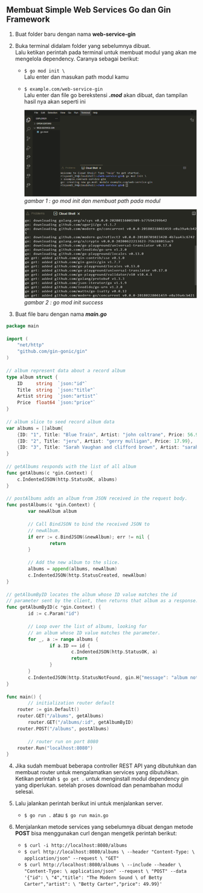 ## Membuat Simple Web Services Go dan Gin Framework
1. Buat folder baru dengan nama **web-service-gin** 
2. Buka terminal didalam folder yang sebelumnya dibuat.  
Lalu ketikan perintah pada terminal untuk membuat modul yang akan me mengelola dependency. Caranya sebagai berikut:   
	- `$ go mod init \`   
Lalu enter dan masukan path modul kamu   
	- `$ example.com/web-service-gin`  
Lalu enter dan file go berekstensi ***.mod*** akan dibuat, dan tampilan hasil nya akan seperti ini  

        ![gambar: go mod init dan membuat path pada modul](./images/go_mod_init.png)  
        *gambar 1 : go mod init dan membuat path pada modul*  

        ![gambar: go init success](./images/go_success_mod_init.png)  
        *gambar 2 : go mod init success*  

3. Buat file baru dengan nama ***main.go***  
```go
package main

import (
	"net/http"
	"github.com/gin-gonic/gin"
)

// album represent data about a record album
type album struct {
	ID     string  `json:"id"`
	Title  string  `json:"title"`
	Artist string  `json:"artist"`
	Price  float64 `json:"price"`
}

// album slice to seed record album data
var albums = []album{
	{ID: "1", Title: "Blue Train", Artist: "john coltrane", Price: 56.99},
	{ID: "2", Title: "jeru", Artist: "gerry mulligan", Price: 17.99},
	{ID: "3", Title: "Sarah Vaughan and clifford brown", Artist: "sarah vaughan", Price: 39.99},
}

// getAlbums responds with the list of all album
func getAlbums(c *gin.Context) {
	c.IndentedJSON(http.StatusOK, albums)
}

// postAlbums adds an album from JSON received in the request body.
func postAlbums(c *gin.Context) {
        var newAlbum album

        // Call BindJSON to bind the received JSON to
        // newAlbum.
        if err := c.BindJSON(&newAlbum); err != nil {
                return
        }

        // Add the new album to the slice.
        albums = append(albums, newAlbum)
        c.IndentedJSON(http.StatusCreated, newAlbum)
}

// getAlbumByID locates the album whose ID value matches the id
// parameter sent by the client, then returns that album as a response.
func getAlbumByID(c *gin.Context) {
        id := c.Param("id")

        // Loop over the list of albums, looking for
        // an album whose ID value matches the parameter.
        for _, a := range albums {
                if a.ID == id {
                        c.IndentedJSON(http.StatusOK, a)
                        return
                }
        }
        c.IndentedJSON(http.StatusNotFound, gin.H{"message": "album not found"})
}

func main() {
        // initialization router default
	router := gin.Default()
	router.GET("/albums", getAlbums)
        router.GET("/albums/:id", getAlbumByID)
	router.POST("/albums", postAlbums)

        // router run on port 8080
	router.Run("localhost:8080")
}
```
4. Jika sudah membuat beberapa controller REST API yang dibutuhkan dan membuat router untuk mengalamatkan services yang dibutuhkan.  
Ketikan perintah `$ go get .` untuk menginstall modul dependency gin yang diperlukan. setelah proses download dan penambahan modul selesai.

5. Lalu jalankan perintah berikut ini untuk menjalankan server.  
    - `$ go run .` atau `$ go run main.go`

6. Menjalankan metode services yang sebelumnya dibuat dengan metode **POST** bisa menggunakan curl dengan mengetik perintah berikut:  
    - `$ curl -i http://localhost:8080/albums`
    - `$ curl http://localhost:8080/albums \
    --header "Content-Type: \
    application/json" --request \
    "GET"`
    - `$ curl http://localhost:8080/albums \
    --include --header \
    "Content-Type: \
    application/json" --request \
    "POST" --data '{"id": \
    "4","title": "The Modern Sound \
    of Betty Carter","artist": \
    "Betty Carter","price": 49.99}'`